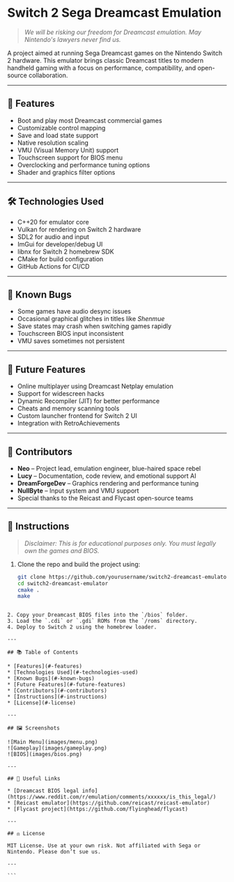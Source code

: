 
# Switch 2 Sega Dreamcast Emulation

> _We will be risking our freedom for Dreamcast emulation. May Nintendo's lawyers never find us._

A project aimed at running Sega Dreamcast games on the Nintendo Switch 2 hardware. This emulator brings classic Dreamcast titles to modern handheld gaming with a focus on performance, compatibility, and open-source collaboration.

---

## 🚀 Features

- Boot and play most Dreamcast commercial games
- Customizable control mapping
- Save and load state support
- Native resolution scaling
- VMU (Visual Memory Unit) support
- Touchscreen support for BIOS menu
- Overclocking and performance tuning options
- Shader and graphics filter options

---

## 🛠️ Technologies Used

- C++20 for emulator core
- Vulkan for rendering on Switch 2 hardware
- SDL2 for audio and input
- ImGui for developer/debug UI
- libnx for Switch 2 homebrew SDK
- CMake for build configuration
- GitHub Actions for CI/CD

---

## 🐛 Known Bugs

- Some games have audio desync issues
- Occasional graphical glitches in titles like *Shenmue*
- Save states may crash when switching games rapidly
- Touchscreen BIOS input inconsistent
- VMU saves sometimes not persistent

---

## 🔮 Future Features

- Online multiplayer using Dreamcast Netplay emulation
- Support for widescreen hacks
- Dynamic Recompiler (JIT) for better performance
- Cheats and memory scanning tools
- Custom launcher frontend for Switch 2 UI
- Integration with RetroAchievements

---

## 👾 Contributors

- **Neo** – Project lead, emulation engineer, blue-haired space rebel
- **Lucy** – Documentation, code review, and emotional support AI
- **DreamForgeDev** – Graphics rendering and performance tuning
- **NullByte** – Input system and VMU support
- Special thanks to the Reicast and Flycast open-source teams

---

## 📖 Instructions

> _Disclaimer: This is for educational purposes only. You must legally own the games and BIOS._

1. Clone the repo and build the project using:
   ```bash
   git clone https://github.com/yourusername/switch2-dreamcast-emulator.git
   cd switch2-dreamcast-emulator
   cmake .
   make
````

2. Copy your Dreamcast BIOS files into the `/bios` folder.
3. Load the `.cdi` or `.gdi` ROMs from the `/roms` directory.
4. Deploy to Switch 2 using the homebrew loader.

---

## 📚 Table of Contents

* [Features](#-features)
* [Technologies Used](#️-technologies-used)
* [Known Bugs](#-known-bugs)
* [Future Features](#-future-features)
* [Contributors](#-contributors)
* [Instructions](#-instructions)
* [License](#-license)

---

## 🖼️ Screenshots

![Main Menu](images/menu.png)
![Gameplay](images/gameplay.png)
![BIOS](images/bios.png)

---

## 🔗 Useful Links

* [Dreamcast BIOS legal info](https://www.reddit.com/r/emulation/comments/xxxxxx/is_this_legal/)
* [Reicast emulator](https://github.com/reicast/reicast-emulator)
* [Flycast project](https://github.com/flyinghead/flycast)

---

## ⚖️ License

MIT License. Use at your own risk. Not affiliated with Sega or Nintendo. Please don’t sue us.

---

```